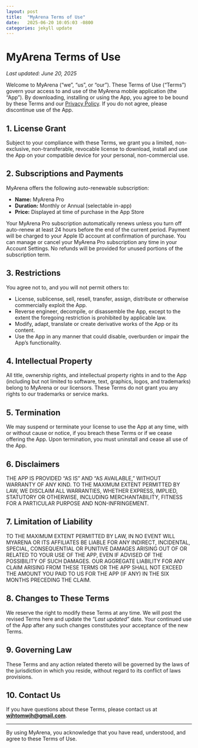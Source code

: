 ```yaml
---
layout: post
title:  "MyArena Terms of Use"
date:   2025-06-20 10:05:03 -0800
categories: jekyll update
---
```

# MyArena Terms of Use

_Last updated: June 20, 2025_

Welcome to MyArena (“we”, “us”, or “our”). These Terms of Use (“Terms”) govern your access to and use of the MyArena mobile application (the “App”). By downloading, installing or using the App, you agree to be bound by these Terms and our [Privacy Policy](/myarena-privacy-policy/). If you do not agree, please discontinue use of the App.

## 1. License Grant  
Subject to your compliance with these Terms, we grant you a limited, non-exclusive, non-transferable, revocable license to download, install and use the App on your compatible device for your personal, non-commercial use.

## 2. Subscriptions and Payments  
MyArena offers the following auto-renewable subscription:

- **Name:** MyArena Pro  
- **Duration:** Monthly or Annual (selectable in-app)  
- **Price:** Displayed at time of purchase in the App Store  

Your MyArena Pro subscription automatically renews unless you turn off auto-renew at least 24 hours before the end of the current period. Payment will be charged to your Apple ID account at confirmation of purchase. You can manage or cancel your MyArena Pro subscription any time in your Account Settings. No refunds will be provided for unused portions of the subscription term.

## 3. Restrictions  
You agree not to, and you will not permit others to:  
- License, sublicense, sell, resell, transfer, assign, distribute or otherwise commercially exploit the App.  
- Reverse engineer, decompile, or disassemble the App, except to the extent the foregoing restriction is prohibited by applicable law.  
- Modify, adapt, translate or create derivative works of the App or its content.  
- Use the App in any manner that could disable, overburden or impair the App’s functionality.

## 4. Intellectual Property  
All title, ownership rights, and intellectual property rights in and to the App (including but not limited to software, text, graphics, logos, and trademarks) belong to MyArena or our licensors. These Terms do not grant you any rights to our trademarks or service marks.

## 5. Termination  
We may suspend or terminate your license to use the App at any time, with or without cause or notice, if you breach these Terms or if we cease offering the App. Upon termination, you must uninstall and cease all use of the App.

## 6. Disclaimers  
THE APP IS PROVIDED “AS IS” AND “AS AVAILABLE,” WITHOUT WARRANTY OF ANY KIND. TO THE MAXIMUM EXTENT PERMITTED BY LAW, WE DISCLAIM ALL WARRANTIES, WHETHER EXPRESS, IMPLIED, STATUTORY OR OTHERWISE, INCLUDING MERCHANTABILITY, FITNESS FOR A PARTICULAR PURPOSE AND NON-INFRINGEMENT.

## 7. Limitation of Liability  
TO THE MAXIMUM EXTENT PERMITTED BY LAW, IN NO EVENT WILL MYARENA OR ITS AFFILIATES BE LIABLE FOR ANY INDIRECT, INCIDENTAL, SPECIAL, CONSEQUENTIAL OR PUNITIVE DAMAGES ARISING OUT OF OR RELATED TO YOUR USE OF THE APP, EVEN IF ADVISED OF THE POSSIBILITY OF SUCH DAMAGES. OUR AGGREGATE LIABILITY FOR ANY CLAIM ARISING FROM THESE TERMS OR THE APP SHALL NOT EXCEED THE AMOUNT YOU PAID TO US FOR THE APP (IF ANY) IN THE SIX MONTHS PRECEDING THE CLAIM.

## 8. Changes to These Terms  
We reserve the right to modify these Terms at any time. We will post the revised Terms here and update the “_Last updated_” date. Your continued use of the App after any such changes constitutes your acceptance of the new Terms.

## 9. Governing Law  
These Terms and any action related thereto will be governed by the laws of the jurisdiction in which you reside, without regard to its conflict of laws provisions.

## 10. Contact Us  
If you have questions about these Terms, please contact us at **wjhtomwjh@gmail.com**.

---

By using MyArena, you acknowledge that you have read, understood, and agree to these Terms of Use.  